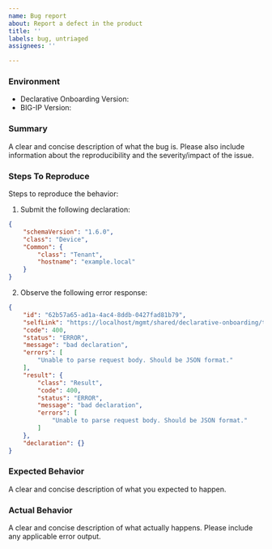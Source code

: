 ```yaml
---
name: Bug report
about: Report a defect in the product
title: ''
labels: bug, untriaged
assignees: ''

---
```


<!--
Github Issues are consistently monitored by F5 staff, but should be considered
as best effort only and you should not expect to receive the same level of
response as provided by F5 Support. Please open a case
(https://support.f5.com/csp/article/K2633) with F5 if this is a critical issue.

When filing an issue please check to see if an issue already exists that matches your's
-->

### Environment
 * Declarative Onboarding Version:
 * BIG-IP Version:

### Summary
A clear and concise description of what the bug is.
Please also include information about the reproducibility and the severity/impact of the issue.

### Steps To Reproduce
Steps to reproduce the behavior:
1. Submit the following declaration:
```json
{
    "schemaVersion": "1.6.0",
    "class": "Device",
    "Common": {
    	"class": "Tenant",
    	"hostname": "example.local"
    }
}
```

2. Observe the following error response:
```json
{
    "id": "62b57a65-ad1a-4ac4-8ddb-0427fad81b79",
    "selfLink": "https://localhost/mgmt/shared/declarative-onboarding/task/62b57a65-ad1a-4ac4-8ddb-0427fad81b79",
    "code": 400,
    "status": "ERROR",
    "message": "bad declaration",
    "errors": [
        "Unable to parse request body. Should be JSON format."
    ],
    "result": {
        "class": "Result",
        "code": 400,
        "status": "ERROR",
        "message": "bad declaration",
        "errors": [
            "Unable to parse request body. Should be JSON format."
        ]
    },
    "declaration": {}
}
```

### Expected Behavior
A clear and concise description of what you expected to happen.

### Actual Behavior
A clear and concise description of what actually happens.
Please include any applicable error output.

